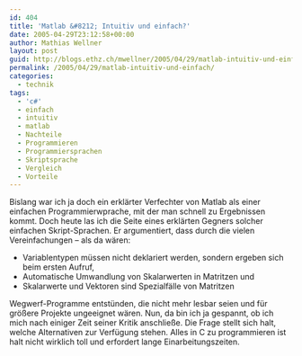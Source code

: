 ```yaml
---
id: 404
title: 'Matlab &#8212; Intuitiv und einfach?'
date: 2005-04-29T23:12:58+00:00
author: Mathias Wellner
layout: post
guid: http://blogs.ethz.ch/mwellner/2005/04/29/matlab-intuitiv-und-einfach/
permalink: /2005/04/29/matlab-intuitiv-und-einfach/
categories:
  - technik
tags:
  - 'c#'
  - einfach
  - intuitiv
  - matlab
  - Nachteile
  - Programmieren
  - Programmiersprachen
  - Skriptsprache
  - Vergleich
  - Vorteile
---
```

Bislang war ich ja doch ein erklärter Verfechter von Matlab als einer einfachen Programmierwprache, mit der man schnell zu Ergebnissen kommt. Doch heute las ich die Seite eines erklärten Gegners solcher einfachen Skript-Sprachen. Er argumentiert, dass durch die vielen Vereinfachungen &#8211; als da wären:

  * Variablentypen müssen nicht deklariert werden, sondern ergeben sich beim ersten Aufruf,
  * Automatische Umwandlung von Skalarwerten in Matritzen und
  * Skalarwerte und Vektoren sind Spezialfälle von Matritzen

Wegwerf-Programme entstünden, die nicht mehr lesbar seien und für größere Projekte ungeeignet wären. Nun, da bin ich ja gespannt, ob ich mich nach einiger Zeit seiner Kritik anschließe. Die Frage stellt sich halt, welche Alternativen zur Verfügung stehen. Alles in C zu programmieren ist halt nicht wirklich toll und erfordert lange Einarbeitungszeiten.